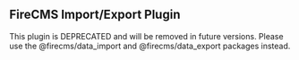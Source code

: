 ## FireCMS Import/Export Plugin

This plugin is DEPRECATED and will be removed in future versions. 
Please use the @firecms/data_import and @firecms/data_export packages instead.
